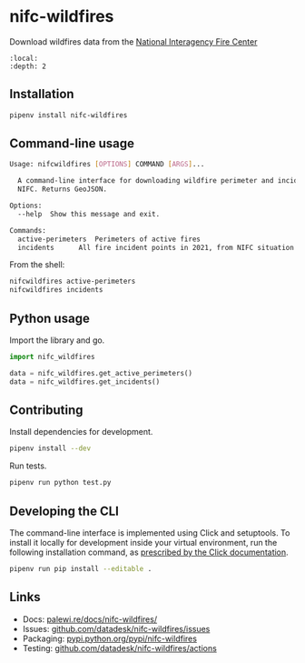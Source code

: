 ```{include} _templates/nav.html
```

# nifc-wildfires

Download wildfires data from the [National Interagency Fire Center](https://www.nifc.gov/)

```{contents} Table of contents
:local:
:depth: 2
```

## Installation

```sh
pipenv install nifc-wildfires
```

## Command-line usage

```sh
Usage: nifcwildfires [OPTIONS] COMMAND [ARGS]...

  A command-line interface for downloading wildfire perimeter and incident points data from
  NIFC. Returns GeoJSON.

Options:
  --help  Show this message and exit.

Commands:
  active-perimeters  Perimeters of active fires
  incidents      All fire incident points in 2021, from NIFC situation reports
```

From the shell:

```sh
nifcwildfires active-perimeters
nifcwildfires incidents
```

## Python usage

Import the library and go.

```python
import nifc_wildfires

data = nifc_wildfires.get_active_perimeters()
data = nifc_wildfires.get_incidents()
```

## Contributing

Install dependencies for development.

```sh
pipenv install --dev
```

Run tests.

```sh
pipenv run python test.py
```

## Developing the CLI

The command-line interface is implemented using Click and setuptools. To install it locally for development inside your virtual environment, run the following installation command, as [prescribed by the Click documentation](https://click.palletsprojects.com/en/7.x/setuptools/#setuptools-integration).

```sh
pipenv run pip install --editable .
```

## Links

* Docs: [palewi.re/docs/nifc-wildfires/](https://palewi.re/docs/nifc-wildfires/)
* Issues: [github.com/datadesk/nifc-wildfires/issues](https://github.com/datadesk/nifc-wildfires/issues)
* Packaging: [pypi.python.org/pypi/nifc-wildfires](https://pypi.python.org/pypi/nifc-wildfires)
* Testing: [github.com/datadesk/nifc-wildfires/actions](https://github.com/datadesk/nifc-wildfires/actions)
